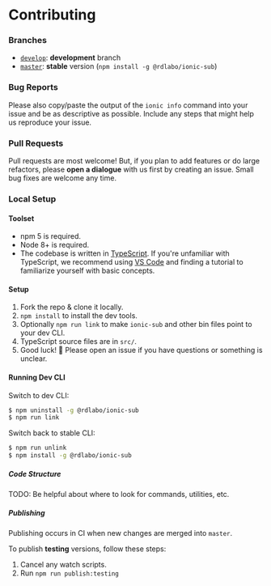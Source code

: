 # Contributing

### Branches

* [`develop`](https://github.com/rdlabo/ionic-sub/tree/develop): **development** branch
* [`master`](https://github.com/rdlabo/ionic-sub/tree/master): **stable** version (`npm install -g @rdlabo/ionic-sub`)

### Bug Reports

Please also copy/paste the output of the `ionic info` command into your issue
and be as descriptive as possible. Include any steps that might help us
reproduce your issue.


### Pull Requests

Pull requests are most welcome! But, if you plan to add features or do large
refactors, please **open a dialogue** with us first by creating an issue. Small
bug fixes are welcome any time.

### Local Setup

#### Toolset

* npm 5 is required.
* Node 8+ is required.
* The codebase is written in [TypeScript](https://www.typescriptlang.org/). If
  you're unfamiliar with TypeScript, we recommend using [VS
  Code](https://code.visualstudio.com/) and finding a tutorial to familiarize
  yourself with basic concepts.

#### Setup

1. Fork the repo & clone it locally.
1. `npm install` to install the dev tools.
1. Optionally `npm run link` to make `ionic-sub` and other bin files point to your
   dev CLI.
1. TypeScript source files are in `src/`.
1. Good luck! :muscle: Please open an issue if you have questions or something
   is unclear.

#### Running Dev CLI

Switch to dev CLI:

```bash
$ npm uninstall -g @rdlabo/ionic-sub
$ npm run link
```

Switch back to stable CLI:

```bash
$ npm run unlink
$ npm install -g @rdlabo/ionic-sub
```

##### Code Structure

TODO: Be helpful about where to look for commands, utilities, etc.

##### Publishing

Publishing occurs in CI when new changes are merged into `master`.

To publish **testing** versions, follow these steps:

1. Cancel any watch scripts.
1. Run `npm run publish:testing`
